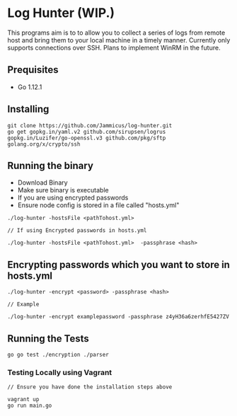 # Log Hunter (WIP.)

This programs aim is to to allow you to collect a series of logs from remote host and bring them to your local machine in a timely manner.
Currently only supports connections over SSH. Plans to implement WinRM in the future.

## Prequisites

* Go 1.12.1

## Installing 

```
git clone https://github.com/Jammicus/log-hunter.git
go get gopkg.in/yaml.v2 github.com/sirupsen/logrus gopkg.in/Luzifer/go-openssl.v3 github.com/pkg/sftp golang.org/x/crypto/ssh
```
 
## Running the binary

* Download Binary
* Make sure binary is executable
* If you are using encrypted passwords
* Ensure node config is stored in a file called "hosts.yml"

```
./log-hunter -hostsFile <pathTohost.yml> 

// If using Encrypted passwords in hosts.yml

./log-hunter -hostsFile <pathTohost.yml>  -passphrase <hash>
```

## Encrypting passwords which you want to store in hosts.yml

```
./log-hunter -encrypt <password> -passphrase <hash>

// Example

./log-hunter -encrypt examplepassword -passphrase z4yH36a6zerhfE5427ZV
```

## Running the Tests

```
go go test ./encryption ./parser
```

### Testing Locally using Vagrant

```
// Ensure you have done the installation steps above

vagrant up
go run main.go
```
